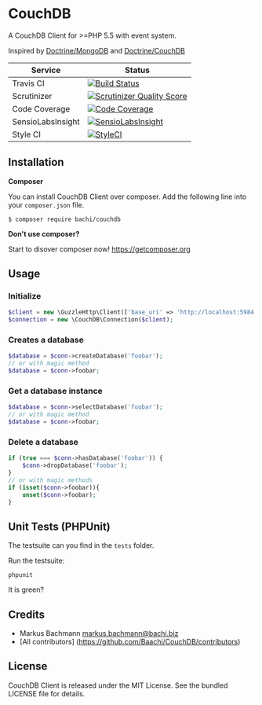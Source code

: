 # CouchDB #
A CouchDB Client for >=PHP 5.5 with event system.

Inspired by [Doctrine/MongoDB](https://github.com/Doctrine/mongodb) and [Doctrine/CouchDB](https://github.com/Doctrine/couchdb-odm)

| Service           | Status                                                                                                                                                                                        |
| ----------------- | ----------------------------------------------------------------------------------------------------------------------------------------------------------------------------------------------|
| Travis CI         | [![Build Status](https://secure.travis-ci.org/Baachi/CouchDB.png)](http://travis-ci.org/Baachi/CouchDB)                                                                                       |
| Scrutinizer       | [![Scrutinizer Quality Score](https://scrutinizer-ci.com/g/Baachi/CouchDB/badges/quality-score.png?s=5c5013c398de5097793c1210a87a6d94493006f2)](https://scrutinizer-ci.com/g/Baachi/CouchDB/) |
| Code Coverage     | [![Code Coverage](https://scrutinizer-ci.com/g/Baachi/CouchDB/badges/coverage.png?s=61e18d0b5850e702442bef89fe66aee830a4ecd4)](https://scrutinizer-ci.com/g/Baachi/CouchDB/)                  |
| SensioLabsInsight | [![SensioLabsInsight](https://insight.sensiolabs.com/projects/9a96763c-c938-48a6-a9fa-ac77efb7197d/mini.png)](https://insight.sensiolabs.com/projects/9a96763c-c938-48a6-a9fa-ac77efb7197d)   |
| Style CI          | [![StyleCI](https://styleci.io/repos/3046372/shield)](https://styleci.io/repos/3046372)                                                                                                       |

## Installation ##
__Composer__

You can install CouchDB Client over composer. Add the following line into your ```composer.json``` file.

```
$ composer require bachi/couchdb
```

__Don't use composer?__

Start to disover composer now! https://getcomposer.org

## Usage ##

### Initialize ###

```php
$client = new \GuzzleHttp\Client(['base_uri' => 'http://localhost:5984', 'http_errors' => false]);
$connection = new \CouchDB\Connection($client);
```

### Creates a database ###

```php
$database = $conn->createDatabase('foobar');
// or with magic method
$database = $conn->foobar;
```

### Get a database instance ###

```php
$database = $conn->selectDatabase('foobar');
// or with magic method
$database = $conn->foobar;
```
### Delete a database ###

```php
if (true === $conn->hasDatabase('foobar')) {
    $conn->dropDatabase('foobar');
}
// or with magic methods
if (isset($conn->foobar)){
    unset($conn->foobar);
}
```

## Unit Tests (PHPUnit) ##
The testsuite can you find in the ```tests``` folder.

Run the testsuite:

```
phpunit
```

It is green?

## Credits ##

 * Markus Bachmann <markus.bachmann@bachi.biz>
 * [All contributors] (https://github.com/Baachi/CouchDB/contributors)

## License ##
CouchDB Client is released under the MIT License. See the bundled LICENSE file for details.
